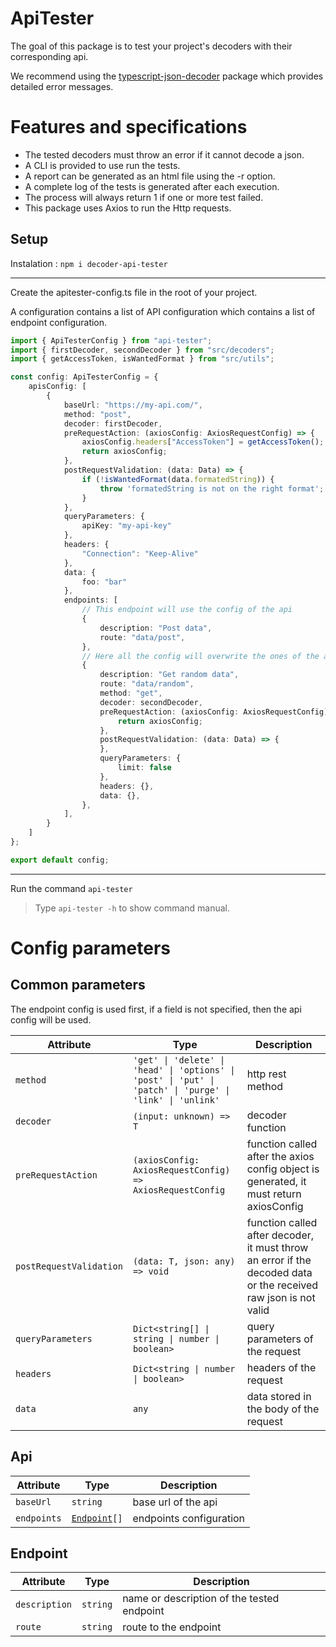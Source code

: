 # ApiTester

The goal of this package is to test your project's decoders with their corresponding api.

We recommend using the [typescript-json-decoder](https://www.npmjs.com/package/typescript-json-decoder)
package which provides detailed error messages.

# Features and specifications

- The tested decoders must throw an error if it cannot decode a json.
- A CLI is provided to use run the tests.
- A report can be generated as an html file using the -r option.
- A complete log of the tests is generated after each execution.
- The process will always return 1 if one or more test failed.
- This package uses Axios to run the Http requests.

## Setup

Instalation : `npm i decoder-api-tester`

___

Create the apitester-config.ts file in the root of your project.

A configuration contains a list of API configuration which contains a list of endpoint configuration.

```typescript
import { ApiTesterConfig } from "api-tester";
import { firstDecoder, secondDecoder } from "src/decoders";
import { getAccessToken, isWantedFormat } from "src/utils";

const config: ApiTesterConfig = {
    apisConfig: [
        {
            baseUrl: "https://my-api.com/",
            method: "post",
            decoder: firstDecoder,
            preRequestAction: (axiosConfig: AxiosRequestConfig) => {
                axiosConfig.headers["AccessToken"] = getAccessToken();
                return axiosConfig;
            },
            postRequestValidation: (data: Data) => {
                if (!isWantedFormat(data.formatedString)) {
                    throw 'formatedString is not on the right format';
                }
            },
            queryParameters: {
                apiKey: "my-api-key"
            },
            headers: {
                "Connection": "Keep-Alive"
            },
            data: {
                foo: "bar"
            },
            endpoints: [
                // This endpoint will use the config of the api
                {
                    description: "Post data",
                    route: "data/post",
                },
                // Here all the config will overwrite the ones of the api
                {
                    description: "Get random data",
                    route: "data/random",
                    method: "get",
                    decoder: secondDecoder,
                    preRequestAction: (axiosConfig: AxiosRequestConfig) => {
                        return axiosConfig;
                    },
                    postRequestValidation: (data: Data) => {
                    },
                    queryParameters: {
                        limit: false
                    },
                    headers: {},
                    data: {},
                },
            ],
        }
    ]
};

export default config;
```

___

Run the command `api-tester`
> Type `api-tester -h` to show command manual.

# Config parameters

## Common parameters

The endpoint config is used first, if a field is not specified, then the api config will be used.

| Attribute               | Type                                                                                                                                                     | Description                                                                                                     |
|-------------------------|----------------------------------------------------------------------------------------------------------------------------------------------------------|-----------------------------------------------------------------------------------------------------------------|
| `method`                | <code>'get' &vert; 'delete' &vert; 'head' &vert; 'options' &vert; 'post' &vert; 'put' &vert; 'patch' &vert; 'purge' &vert; 'link' &vert; 'unlink'</code> | http rest method                                                                                                |
| `decoder`               | <code>(input: unknown) => T</code>                                                                                                                       | decoder function                                                                                                |
| `preRequestAction`      | <code>(axiosConfig: AxiosRequestConfig) => AxiosRequestConfig</code>                                                                                     | function called after the axios config object is generated, it must return axiosConfig                          |
| `postRequestValidation` | <code>(data: T, json: any) => void</code>                                                                                                                | function called after decoder, it must throw an error if the decoded data or the received raw json is not valid |
| `queryParameters`       | <code>Dict<string[] &vert; string &vert; number &vert; boolean></code>                                                                                   | query parameters of the request                                                                                 |
| `headers`               | <code>Dict<string &vert; number &vert; boolean></code>                                                                                                   | headers of the request                                                                                          |
| `data`                  | <code>any</code>                                                                                                                                         | data stored in the body of the request                                                                          |


## Api

| Attribute               | Type                                                                                                                                                     | Description                                                                                                     |
|-------------------------|----------------------------------------------------------------------------------------------------------------------------------------------------------|-----------------------------------------------------------------------------------------------------------------|
| `baseUrl`               | <code>string</code>                                                                                                                                      | base url of the api                                                                                             |
| `endpoints`             | <code>[Endpoint](#Endpoint)<T>[]</code>                                                                                                                  | endpoints configuration                                                                                         |

## Endpoint

| Attribute               | Type                                                                                                                                                     | Description                                |
|-------------------------|----------------------------------------------------------------------------------------------------------------------------------------------------------|--------------------------------------------|
| `description`           | <code>string</code>                                                                                                                                      | name or description of the tested endpoint |
| `route`                 | <code>string</code>                                                                                                                                      | route to the endpoint                      |

















